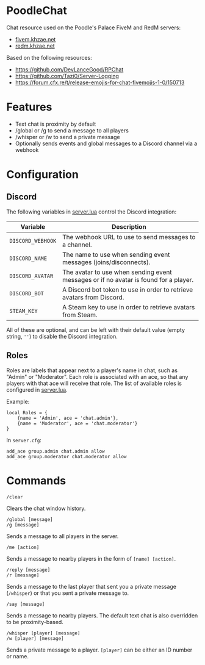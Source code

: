 # PoodleChat

Chat resource used on the Poodle's Palace FiveM and RedM servers:
- [fivem.khzae.net](https://fivem.khzae.net)
- [redm.khzae.net](https://redm.khzae.net)

Based on the following resources:
- https://github.com/DevLanceGood/RPChat
- https://github.com/Tazi0/Server-Logging
- https://forum.cfx.re/t/release-emojis-for-chat-fivemojis-1-0/150713

# Features

- Text chat is proximity by default
- /global or /g to send a message to all players
- /whisper or /w to send a private message
- Optionally sends events and global messages to a Discord channel via a webhook

# Configuration

## Discord

The following variables in [server.lua](server.lua) control the Discord integration:

| Variable          | Description                                                                          |
|-------------------|--------------------------------------------------------------------------------------|
| `DISCORD_WEBHOOK` | The webhook URL to use to send messages to a channel.                                |
| `DISCORD_NAME`    | The name to use when sending event messages (joins/disconnects).                     |
| `DISCORD_AVATAR`  | The avatar to use when sending event messages or if no avatar is found for a player. |
| `DISCORD_BOT`     | A Discord bot token to use in order to retrieve avatars from Discord.                |
| `STEAM_KEY`       | A Steam key to use in order to retrieve avatars from Steam.                          |

All of these are optional, and can be left with their default value (empty string, `''`) to disable the Discord integration.

## Roles

Roles are labels that appear next to a player's name in chat, such as "Admin" or "Moderator". Each role is associated with an ace, so that any players with that ace will receive that role. The list of available roles is configured in [server.lua](server.lua).

Example:

```
local Roles = {
    {name = 'Admin', ace = 'chat.admin'},
    {name = 'Moderator', ace = 'chat.moderator'}
}
```

In `server.cfg`:

```
add_ace group.admin chat.admin allow
add_ace group.moderator chat.moderator allow
```

# Commands

```
/clear
```

Clears the chat window history.

```
/global [message]
/g [message]
```

Sends a message to all players in the server.

```
/me [action]
```

Sends a message to nearby players in the form of `[name] [action]`.

```
/reply [message]
/r [message]
```

Sends a message to the last player that sent you a private message (`/whisper`) or that you sent a private message to.

```
/say [message]
```

Sends a message to nearby players. The default text chat is also overridden to be proximity-based.

```
/whisper [player] [message]
/w [player] [message]
```

Sends a private message to a player. `[player]` can be either an ID number or name.
